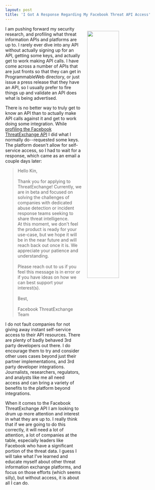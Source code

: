 ```yaml
---
layout: post
title: 'I Got A Response Regarding My Facebook Threat API Access'
---
```

<p><img style="padding: 15px;" src="http://kinlane-productions.s3.amazonaws.com/api_evangelist_site/blog/screen_shot_2017_01_26_at_10.26.12_pm.png" alt="" width="45%" align="right" /></p>
<p>I am pushing forward my security research, and profiling what threat information APIs and platforms are up to. I rarely ever dive into any API without actually signing up for an API, getting some keys, and actually get to work making API calls. I have come across a number of APIs that are just fronts&nbsp;so that they can get in ProgrammableWeb directory, or just issue a press release that they have an API, so I usually prefer to fire things up and validate an API does what is being advertised.</p>
<p>There is no better way to truly get to know an API than to actually make API calls against it and get to work doing some integration. While <a href="http://apievangelist.com/2017/01/16/profiling-facebook-threatexchange-api/">profiling the Facebook ThreatExchange API</a> I did what I normally do--requested some keys. The platform doesn't allow for self-service access, so I had to wait for a response, which came as an email a couple days later:</p>
<blockquote>
<p>Hello Kin,<br /><br /> Thank you for applying to ThreatExchange! Currently, we are in beta and focused on solving the challenges of companies with dedicated abuse detection or incident response teams seeking to share threat intelligence.<br /> At this moment, we don't feel the product is ready for your use-case, but we hope it will be in the near future and will reach back out once it is. We appreciate your patience and understanding.<br /><br /> Please reach out to us if you feel this message is in error or if you have ideas on how we can best support your interest(s).<br /><br /> Best,<br /><br /> Facebook ThreatExchange Team</p>
</blockquote>
<p>I do not fault companies for not giving away instant self-service access to their API resources. There are plenty of badly behaved 3rd party developers out there. I do encourage them to try and consider other uses cases beyond just their partner implementations, and 3rd party developer integrations. Journalists, researchers, regulators, and analysts&nbsp;like me all need access&nbsp;and can bring a variety of benefits to the platform beyond integrations.</p>
<p>When it comes to the Facebook ThreatExchange API I am looking to drum up more attention and interest in what they are up to. I really think that if we are going to do this correctly, it will need a lot of attention, a lot of companies at the table, especially leaders like Facebook who have a significant portion of the threat data. I guess I will take what I've learned and educate myself about other threat information exchange platforms, and focus on those efforts (which seems silly), but without access, it is about all I can do.</p>